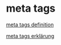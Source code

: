 # meta tags

[meta tags definition](https://www.seobility.net/de/wiki/Meta_Tags)

[meta tags erklärung](https://developer.mozilla.org/en-US/docs/Web/HTML/Element/meta)

